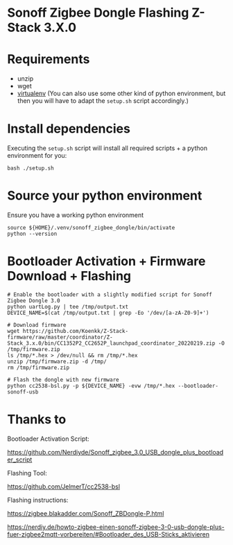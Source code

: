 # Sonoff Zigbee Dongle Flashing Z-Stack 3.X.0

# Requirements
- unzip
- wget
- [virtualenv](https://virtualenv.pypa.io/en/stable/) (You can also use some other kind of python environment, but then you will have to adapt the `setup.sh` script accordingly.)

# Install dependencies
Executing the `setup.sh` script will install all required scripts + a python environment for you:
```
bash ./setup.sh
```

# Source your python environment
Ensure you have a working python environment
```
source ${HOME}/.venv/sonoff_zigbee_dongle/bin/activate
python --version
```

# Bootloader Activation + Firmware Download + Flashing
```
# Enable the bootloader with a slightly modified script for Sonoff Zigbee Dongle 3.0
python uartLog.py | tee /tmp/output.txt
DEVICE_NAME=$(cat /tmp/output.txt | grep -Eo '/dev/[a-zA-Z0-9]+')

# Download firmware
wget https://github.com/Koenkk/Z-Stack-firmware/raw/master/coordinator/Z-Stack_3.x.0/bin/CC1352P2_CC2652P_launchpad_coordinator_20220219.zip -O /tmp/firmware.zip
ls /tmp/*.hex > /dev/null && rm /tmp/*.hex
unzip /tmp/firmware.zip -d /tmp/
rm /tmp/firmware.zip

# Flash the dongle with new firmware
python cc2538-bsl.py -p ${DEVICE_NAME} -evw /tmp/*.hex --bootloader-sonoff-usb
```

# Thanks to

Bootloader Activation Script:

https://github.com/Nerdiyde/Sonoff_zigbee_3.0_USB_dongle_plus_bootloader_script

Flashing Tool:

https://github.com/JelmerT/cc2538-bsl

Flashing instructions:

https://zigbee.blakadder.com/Sonoff_ZBDongle-P.html

https://nerdiy.de/howto-zigbee-einen-sonoff-zigbee-3-0-usb-dongle-plus-fuer-zigbee2mqtt-vorbereiten/#Bootloader_des_USB-Sticks_aktivieren

